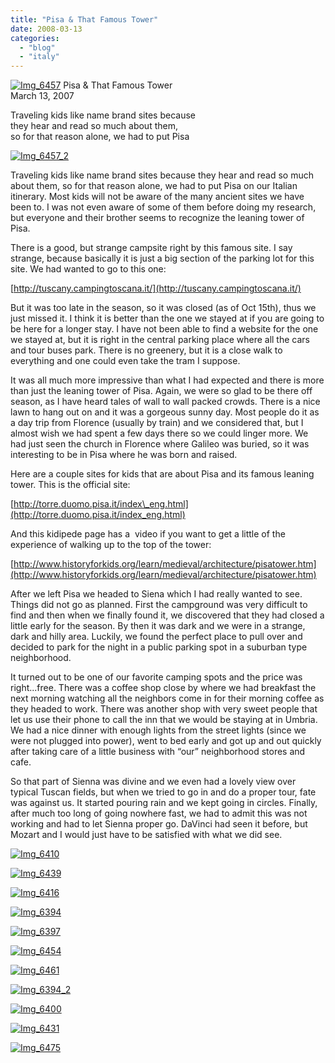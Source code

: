 ```yaml
---
title: "Pisa & That Famous Tower"
date: 2008-03-13
categories: 
  - "blog"
  - "italy"
---
```


 [![Img_6457](https://pub-ac94b3f306b24c0dba4238943c97f2e1.r2.dev/soultravelers3/images/2008/03/22/img_6457.png "Img_6457")](https://pub-ac94b3f306b24c0dba4238943c97f2e1.r2.dev/photos/uncategorized/2008/03/22/img_6457.png) Pisa & That Famous Tower  
March 13, 2007

Traveling kids like name brand sites because  
they hear and read so much about them,  
so for that reason alone, we had to put Pisa

<!--more-->

[![Img_6457_2](https://pub-ac94b3f306b24c0dba4238943c97f2e1.r2.dev/soultravelers3/images/2008/03/22/img_6457_2.png "Img_6457_2")](https://pub-ac94b3f306b24c0dba4238943c97f2e1.r2.dev/photos/uncategorized/2008/03/22/img_6457_2.png)

  
Traveling kids like name brand sites because they hear and read so much about them, so for that reason alone, we had to put Pisa on our Italian itinerary. Most kids will not be aware of the many ancient sites we have been to. I was not even aware of some of them before doing my research, but everyone and their brother seems to recognize the leaning tower of Pisa.

There is a good, but strange campsite right by this famous site. I say strange, because basically it is just a big section of the parking lot for this site. We had wanted to go to this one:

[http://tuscany.campingtoscana.it/](http://tuscany.campingtoscana.it/)

But it was too late in the season, so it was closed (as of Oct 15th), thus we just missed it. I think it is better than the one we stayed at if you are going to be here for a longer stay. I have not been able to find a website for the one we stayed at, but it is right in the central parking place where all the cars and tour buses park. There is no greenery, but it is a close walk to everything and one could even take the tram I suppose.

It was all much more impressive than what I had expected and there is more than just the leaning tower of Pisa. Again, we were so glad to be there off season, as I have heard tales of wall to wall packed crowds. There is a nice lawn to hang out on and it was a gorgeous sunny day. Most people do it as a day trip from Florence (usually by train) and we considered that, but I almost wish we had spent a few days there so we could linger more. We had just seen the church in Florence where Galileo was buried, so it was interesting to be in Pisa where he was born and raised.

Here are a couple sites for kids that are about Pisa and its famous leaning tower. This is the official site:

[http://torre.duomo.pisa.it/index\_eng.html](http://torre.duomo.pisa.it/index_eng.html)

And this kidipede page has a  video if you want to get a little of the experience of walking up to the top of the tower:

[http://www.historyforkids.org/learn/medieval/architecture/pisatower.htm](http://www.historyforkids.org/learn/medieval/architecture/pisatower.htm)

After we left Pisa we headed to Siena which I had really wanted to see. Things did not go as planned. First the campground was very difficult to find and then when we finally found it, we discovered that they had closed a little early for the season. By then it was dark and we were in a strange, dark and hilly area. Luckily, we found the perfect place to pull over and decided to park for the night in a public parking spot in a suburban type neighborhood.

It turned out to be one of our favorite camping spots and the price was right...free. There was a coffee shop close by where we had breakfast the next morning watching all the neighbors come in for their morning coffee as they headed to work. There was another shop with very sweet people that let us use their phone to call the inn that we would be staying at in Umbria. We had a nice dinner with enough lights from the street lights (since we were not plugged into power), went to bed early and got up and out quickly after taking care of a little business with “our” neighborhood stores and cafe.

So that part of Sienna was divine and we even had a lovely view over typical Tuscan fields, but when we tried to go in and do a proper tour, fate was against us. It started pouring rain and we kept going in circles. Finally, after much too long of going nowhere fast, we had to admit this was not working and had to let Sienna proper go. DaVinci had seen it before, but Mozart and I would just have to be satisfied with what we did see.

[![Img_6410](https://pub-ac94b3f306b24c0dba4238943c97f2e1.r2.dev/soultravelers3/images/2008/03/22/img_6410.png "Img_6410")](https://pub-ac94b3f306b24c0dba4238943c97f2e1.r2.dev/photos/uncategorized/2008/03/22/img_6410.png)

[![Img_6439](https://pub-ac94b3f306b24c0dba4238943c97f2e1.r2.dev/soultravelers3/images/2008/03/22/img_6439.png "Img_6439")](https://pub-ac94b3f306b24c0dba4238943c97f2e1.r2.dev/photos/uncategorized/2008/03/22/img_6439.png)

[![Img_6416](https://pub-ac94b3f306b24c0dba4238943c97f2e1.r2.dev/soultravelers3/images/2008/03/22/img_6416.png "Img_6416")](https://pub-ac94b3f306b24c0dba4238943c97f2e1.r2.dev/photos/uncategorized/2008/03/22/img_6416.png)

[![Img_6394](https://pub-ac94b3f306b24c0dba4238943c97f2e1.r2.dev/soultravelers3/images/2008/03/22/img_6394.png "Img_6394")](https://pub-ac94b3f306b24c0dba4238943c97f2e1.r2.dev/photos/uncategorized/2008/03/22/img_6394.png)

[![Img_6397](https://pub-ac94b3f306b24c0dba4238943c97f2e1.r2.dev/soultravelers3/images/2008/03/22/img_6397.png "Img_6397")](https://pub-ac94b3f306b24c0dba4238943c97f2e1.r2.dev/photos/uncategorized/2008/03/22/img_6397.png)

[![Img_6454](https://pub-ac94b3f306b24c0dba4238943c97f2e1.r2.dev/soultravelers3/images/2008/03/22/img_6454.png "Img_6454")](https://pub-ac94b3f306b24c0dba4238943c97f2e1.r2.dev/photos/uncategorized/2008/03/22/img_6454.png)

[![Img_6461](https://pub-ac94b3f306b24c0dba4238943c97f2e1.r2.dev/soultravelers3/images/2008/03/22/img_6461.png "Img_6461")](https://pub-ac94b3f306b24c0dba4238943c97f2e1.r2.dev/photos/uncategorized/2008/03/22/img_6461.png)

[![Img_6394_2](https://pub-ac94b3f306b24c0dba4238943c97f2e1.r2.dev/soultravelers3/images/2008/03/22/img_6394_2.png "Img_6394_2")](https://pub-ac94b3f306b24c0dba4238943c97f2e1.r2.dev/photos/uncategorized/2008/03/22/img_6394_2.png)

[![Img_6400](https://pub-ac94b3f306b24c0dba4238943c97f2e1.r2.dev/soultravelers3/images/2008/03/22/img_6400.png "Img_6400")](https://pub-ac94b3f306b24c0dba4238943c97f2e1.r2.dev/photos/uncategorized/2008/03/22/img_6400.png)

[![Img_6431](https://pub-ac94b3f306b24c0dba4238943c97f2e1.r2.dev/soultravelers3/images/2008/03/22/img_6431.png "Img_6431")](https://pub-ac94b3f306b24c0dba4238943c97f2e1.r2.dev/photos/uncategorized/2008/03/22/img_6431.png)

[![Img_6475](https://pub-ac94b3f306b24c0dba4238943c97f2e1.r2.dev/soultravelers3/images/2008/03/22/img_6475.png "Img_6475")](https://pub-ac94b3f306b24c0dba4238943c97f2e1.r2.dev/photos/uncategorized/2008/03/22/img_6475.png)
